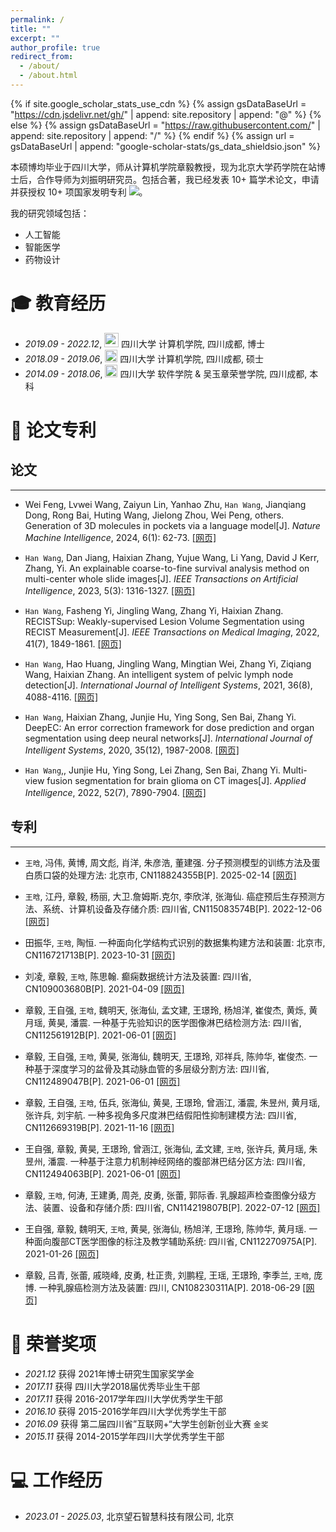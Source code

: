 ```yaml
---
permalink: /
title: ""
excerpt: ""
author_profile: true
redirect_from: 
  - /about/
  - /about.html
---
```


{% if site.google_scholar_stats_use_cdn %}
{% assign gsDataBaseUrl = "https://cdn.jsdelivr.net/gh/" | append: site.repository | append: "@" %}
{% else %}
{% assign gsDataBaseUrl = "https://raw.githubusercontent.com/" | append: site.repository | append: "/" %}
{% endif %}
{% assign url = gsDataBaseUrl | append: "google-scholar-stats/gs_data_shieldsio.json" %}

<span class='anchor' id='aboutme'></span>

本硕博均毕业于四川大学，师从计算机学院章毅教授，现为北京大学药学院在站博士后，合作导师为刘振明研究员。包括合著，我已经发表 10+ 篇学术论文，申请并获授权 10+ 项国家发明专利
 <a href='https://scholar.google.com/citations?user=SCHOLAR_ID&user=LcrqNBsAAAAJ'><img src="https://img.shields.io/endpoint?url={{ url | url_encode }}&logo=Google%20Scholar&labelColor=f6f6f6&color=9cf&style=flat&label=引用"></a>。

我的研究领域包括：
- 人工智能
- 智能医学
- 药物设计

<span class='anchor' id='-educations'></span>

# 🎓 教育经历
- *2019.09 - 2022.12*, <a href="https://www.scu.edu.cn/"><img class="svg" src="/images/SCU_logo.svg" width="23pt"></a> 四川大学 计算机学院, 四川成都, 博士 
- *2018.09 - 2019.06*, <a href="https://www.scu.edu.cn/"><img class="svg" src="/images/SCU_logo.svg" width="20pt"></a> 四川大学 计算机学院, 四川成都, 硕士
- *2014.09 - 2018.06*, <a href="https://www.scu.edu.cn/"><img class="svg" src="/images/SCU_logo.svg" width="20pt"></a> 四川大学 软件学院 & 吴玉章荣誉学院, 四川成都, 本科
 
<span class='anchor' id='-publications'></span>

# 📝 论文专利

## 论文
---
- Wei Feng, Lvwei Wang, Zaiyun Lin, Yanhao Zhu, `Han Wang`, Jianqiang Dong, Rong Bai, Huting Wang, Jielong Zhou, Wei Peng, others. Generation of 3D molecules in pockets via a language model[J]. *Nature Machine Intelligence*, 2024, 6(1): 62-73. [[网页]](https://doi.org/10.1038/s42256-023-00775-6)

- `Han Wang`, Dan Jiang, Haixian Zhang, Yujue Wang, Li Yang, David J Kerr, Zhang, Yi. An explainable coarse-to-fine survival analysis method on multi-center whole slide images[J]. *IEEE Transactions on Artificial Intelligence*, 2023, 5(3): 1316-1327. [[网页]](https://doi.org/10.1109/TAI.2023.3285855)

- `Han Wang`, Fasheng Yi, Jingling Wang, Zhang Yi, Haixian Zhang. RECISTSup: Weakly-supervised Lesion Volume Segmentation using RECIST Measurement[J]. *IEEE Transactions on Medical Imaging*, 2022, 41(7), 1849-1861. [[网页]](https://doi.org/10.1109/TMI.2022.3149168)

- `Han Wang`, Hao Huang, Jingling Wang, Mingtian Wei, Zhang Yi, Ziqiang Wang, Haixian Zhang. An intelligent system of pelvic lymph node detection[J]. *International Journal of Intelligent Systems*, 2021, 36(8), 4088-4116. [[网页]](https://doi.org/10.1002/int.22452)

- `Han Wang`, Haixian Zhang, Junjie Hu, Ying Song, Sen Bai, Zhang Yi. DeepEC: An error correction framework for dose prediction and organ segmentation using deep neural networks[J]. *International Journal of Intelligent Systems*, 2020, 35(12), 1987-2008. [[网页]](https://doi.org/10.1002/int.22280)

- `Han Wang`,, Junjie Hu, Ying Song, Lei Zhang, Sen Bai, Zhang Yi. Multi-view fusion segmentation for brain glioma on CT images[J]. *Applied Intelligence*, 2022, 52(7), 7890-7904. [[网页]](https://doi.org/10.1007/s10489-021-02784-7)

## 专利
---
- `王晗`, 冯伟, 黄博, 周文彪, 肖洋, 朱彦浩, 董建强. 分子预测模型的训练方法及蛋白质口袋的处理方法: 北京市, CN118824355B[P]. 2025-02-14 [[网页]](https://kns.cnki.net/kcms2/article/abstract?v=2PoR0lTy6MMF0JaU5HdQD6VN5jWHWFnDTGt7hX-Ziqq93840HbLsTRcBGMVHd6BqKkW6kxDoW6F_5Wu2GAvRuEK32-Jl4fQcf5AC1bPERVqWCAY4NieIrn5IQAAEaoVaOZE913rOMnh4bhyIlhebsLt6-D0CFKU-gWLeVTZ8FRtpFRUJk6aF4A==&uniplatform=NZKPT&language=CHS)

- `王晗`, 江丹, 章毅, 杨丽, 大卫.詹姆斯.克尔, 李欣洋, 张海仙. 癌症预后生存预测方法、系统、计算机设备及存储介质: 四川省, CN115083574B[P]. 2022-12-06 [[网页]](https://kns.cnki.net/kcms2/article/abstract?v=2PoR0lTy6MPQFNDqPIBe5UoA_oAxibsxSPMf89fXI69iqd2M7uRYy0BAVIRkxUQ3yzJbOzr5eRe1cTLpPReVn5VJzt3HZy7JgKTzKXwmoOmIfB9eeP8jAn_OKe2AgPZfeJfvZF_aEd4ZmCKQyxaqM6DJeEoSnsbji7KgTE1RI7UvDhb7hl6dXg==&uniplatform=NZKPT&language=CHS)

- 田振华, `王晗`, 陶恒. 一种面向化学结构式识别的数据集构建方法和装置: 北京市, CN116721713B[P]. 2023-10-31 [[网页]](https://kns.cnki.net/kcms2/article/abstract?v=2PoR0lTy6MNluW4jYgXPVLei75PSyfxhAAhKFK2x_Odfx1q-KOffkj2054sshL-ZpnkzWGYQPYcrWBYtbUwYAT2Od-1YgCpXZqkADS_3N-quw7dEWKBnvAUznjZ1YgrxBYbFmUjLnEK_mu1qlrCeZbIr-5CMbEq9dt-Mk3U_U4sSGDWiN3EC8g==&uniplatform=NZKPT&language=CHS)

- 刘凌, 章毅, `王晗`, 陈思翰. 癫痫数据统计方法及装置: 四川省, CN109003680B[P]. 2021-04-09 [[网页]](https://kns.cnki.net/kcms2/article/abstract?v=2PoR0lTy6MOuMljUeyhi-GeSrqDPvw2yVR4YlR2pToXCDx6EJGuReCH411Se2H0CoHt5LjTOdGOUIPnxvIuF8C_pyE-Yy48k-URSfrCQ7sGC1pCQv904VdjVQbJ986RDg4wOrZRp4V7ahoxD6cEfXl7e6gACIbj-PXKJ1qq9bu1BgM0qH3LONA==&uniplatform=NZKPT&language=CHS)

- 章毅, 王自强, `王晗`, 魏明天, 张海仙, 孟文建, 王璟玲, 杨旭洋, 崔俊杰, 黄烁, 黄月瑶, 黄昊, 潘震. 一种基于先验知识的医学图像淋巴结检测方法: 四川省, CN112561912B[P]. 2021-06-01 [[网页]](https://kns.cnki.net/kcms2/article/abstract?v=2PoR0lTy6MPRy-zF1471caXaSRGBCojCmhTKGAEZdVVObj_cFClVsfKOZXwoJUJugFw_lXm1tXokFwWIBFn30qTgi3j1QpxLfcedgug3bUellyXgpBrMw8f_OE7mtXko8GqRThvYvIFn44u0ZSoKVrtsNYSwCCxszI8dzhC9H9RW4qXXPzPIvg==&uniplatform=NZKPT&language=CHS)

- 章毅, 王自强, `王晗`, 黄昊, 张海仙, 魏明天, 王璟玲, 邓祥兵, 陈帅华, 崔俊杰. 一种基于深度学习的盆骨及其动脉血管的多层级分割方法: 四川省, CN112489047B[P]. 2021-06-01 [[网页]](https://kns.cnki.net/kcms2/article/abstract?v=2PoR0lTy6MMCm0FBPNJ62W_UrZhx_PW06x0L56itgIufb4qnfJt75vvvnMRNG4jb1JN1pw1g9LX8IbEr58QtvV3gplNVcmLMYUmD7aYdz0pwo3HXPqnPjDB0mWIVbo5XQm1wQ_BfK8KkG9nIt-ESB3tVGpqcpejSeFPJo7svQRfSCNWBY1ZFnA==&uniplatform=NZKPT&language=CHS)

- 章毅, 王自强, `王晗`, 伍兵, 张海仙, 黄昊, 王璟玲, 曾涵江, 潘震, 朱昱州, 黄月瑶, 张许兵, 刘宇航. 一种多视角多尺度淋巴结假阳性抑制建模方法: 四川省, CN112669319B[P]. 2021-11-16 [[网页]](https://kns.cnki.net/kcms2/article/abstract?v=2PoR0lTy6MOvAwnxGG4NCBS9jL2BHKqBSlzSxZgiOwRlVPKF0AdgOt0mIGUzGUd9ucXHAg03CYjEAgwL3V73NAGGoV0XfxfnCzJdu9RA9bQUCrQEC3GEfgystbQdU0AsEDe63ZF9Uohh9kGXn7dEXHSABxg0WA2GXLCZkunkRJjxu11MIN-iDw==&uniplatform=NZKPT&language=CHS)

- 王自强, 章毅, 黄昊, 王璟玲, 曾涵江, 张海仙, 孟文建, `王晗`, 张许兵, 黄月瑶, 朱昱州, 潘震. 一种基于注意力机制神经网络的腹部淋巴结分区方法: 四川省, CN112494063B[P]. 2021-06-01 [[网页]](https://kns.cnki.net/kcms2/article/abstract?v=2PoR0lTy6MOWj-wiXhzx04AWqlQbZz5EShnmvbF_PCw-RI5o8gRVxnpDfuLY9nz9OrSdYbJMyVa9Ra1wBRQTPrRolRlIUKJGMd4F6jq3JNJmlNW8QkJr4IvF9BA4O807wwMuvSIAchBkx_jJpwQnMfwid35FE4C5Zp8YcDbH6dwjMuOLBZCC8w==&uniplatform=NZKPT&language=CHS)

- 章毅, `王晗`, 何涛, 王建勇, 周尧, 皮勇, 张蕾, 郭际香. 乳腺超声检查图像分级方法、装置、设备和存储介质: 四川省, CN114219807B[P]. 2022-07-12 [[网页]](https://kns.cnki.net/kcms2/article/abstract?v=2PoR0lTy6MNUWhzhdNV-KFQBaXQJ0rGDdVvvaYlZl7dfEVJD2kF0aXBnhNi_sbTZg8Cdw__WLErLLnHE8i_6SrH4DZJ8iwr5yHsdhFB4X0JovQV4y6xOqZoK-UfvB8Nxu6HtQ6SGbeyRI8a6fVkMra3GU_glclSCeeZsg55IFdpYYd9KrN05-Q==&uniplatform=NZKPT&language=CHS)

- 王自强, 章毅, 魏明天, `王晗`, 黄昊, 张海仙, 杨旭洋, 王璟玲, 陈帅华, 黄月瑶. 一种面向腹部CT医学图像的标注及教学辅助系统: 四川省, CN112270975A[P]. 2021-01-26 [[网页]](https://kns.cnki.net/kcms2/article/abstract?v=2PoR0lTy6MMtHQ9vls3-mGoAoObpxcxHGm104F9NOiFOc-Iep0QAEMzLZDT72DhJIpGg5RypAe_ulKdDQaWcAwaC3fq_z4IfGOY_DYXSVeR7dFcHCFTIcIiYRllys7IbqZG6X1KmPhv-KSrywT7O6ByGnGTlR4Tu1PgkD9ncuiiS1lKCOOeV8A==&uniplatform=NZKPT&language=CHS)

- 章毅, 吕青, 张蕾, 戚晓峰, 皮勇, 杜正贵, 刘鹏程, 王瑶, 王璟玲, 李季兰, `王晗`, 庞博. 一种乳腺癌检测方法及装置: 四川, CN108230311A[P]. 2018-06-29 [[网页]](https://kns.cnki.net/kcms2/article/abstract?v=2PoR0lTy6MMYZA88RmH76ZxQLDNeFjFQTUuvthq07RH_QO5P1edo7_HorEZt50RMy9g7hL6wrGa-8ROOTFg5AQeFo-dNHSbHeCzDt7NufQYrcXY9Vmd_pKZJxb0_Eo6Q3A0FDK9kBBBKGxefmoPxlD1SDC0574te6BfI9S90vYU=&uniplatform=NZKPT&language=CHS)


<span class='anchor' id='-honors'></span>

# 🏅 荣誉奖项
- *2021.12* 获得 2021年博士研究生国家奖学金
- *2017.11* 获得 四川大学2018届优秀毕业生干部
- *2017.11* 获得 2016-2017学年四川大学优秀学生干部
- *2016.10* 获得 2015-2016学年四川大学优秀学生干部
- *2016.09* 获得 第二届四川省”互联网+“大学生创新创业大赛 `金奖`
- *2015.11* 获得 2014-2015学年四川大学优秀学生干部

<span class='anchor' id='-professions'></span>

# 💻 工作经历
- *2023.01 - 2025.03*, 北京望石智慧科技有限公司, 北京
